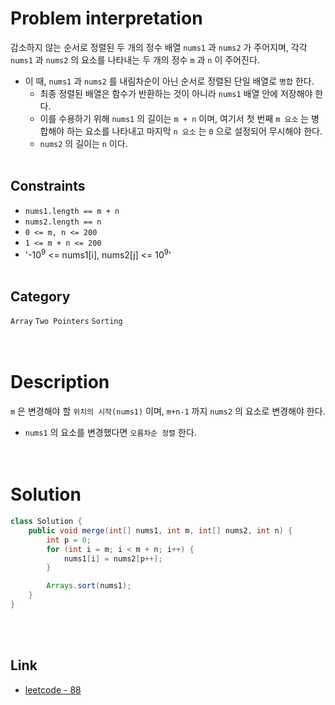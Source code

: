 # Problem interpretation
감소하지 않는 순서로 정렬된 두 개의 정수 배열 `nums1` 과 `nums2` 가 주어지며, 각각 `nums1` 과 `nums2` 의 요소를 나타내는 두 개의 정수 `m` 과 `n` 이 주어진다.
- 이 때, `nums1` 과 `nums2` 를 내림차순이 아닌 순서로 정렬된 단일 배열로 `병합` 한다.
    - 최종 정렬된 배열은 함수가 반환하는 것이 아니라 `nums1` 배열 안에 저장해야 한다.
    - 이를 수용하기 위해 `nums1` 의 길이는 `m + n` 이며, 여기서 첫 번째 `m 요소` 는 병합해야 하는 요소를 나타내고 마지막 `n 요소` 는 `0` 으로 설정되어 무시해야 한다.
    - `nums2` 의 길이는 `n` 이다.
<br/><br/>

## Constraints
- `nums1.length == m + n`
- `nums2.length == n`
- `0 <= m, n <= 200`
- `1 <= m + n <= 200`
- '-10<sup>9</sup> <= nums1[i], nums2[j] <= 10<sup>9</sup>'
<br/><br/>

## Category
`Array` `Two Pointers` `Sorting`
<br/><br/><br/>

# Description
`m` 은 변경해야 할 `위치의 시작(nums1)` 이며, `m+n-1` 까지 `nums2` 의 요소로 변경해야 한다.
- `nums1` 의 요소를 변경했다면 `오름차순 정렬` 한다.
<br/><br/><br/>

# Solution
```java
class Solution {
    public void merge(int[] nums1, int m, int[] nums2, int n) {
        int p = 0;
        for (int i = m; i < m + n; i++) {
            nums1[i] = nums2[p++];
        }

        Arrays.sort(nums1);
    }
}
```
<br/><br/>

## Link
- [leetcode - 88](https://leetcode.com/problems/merge-sorted-array/description/)
